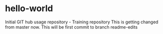 # hello-world
Initial GIT hub usage repository - Training repository
This is getting changed from master now. This will be first commit to branch readme-edits
